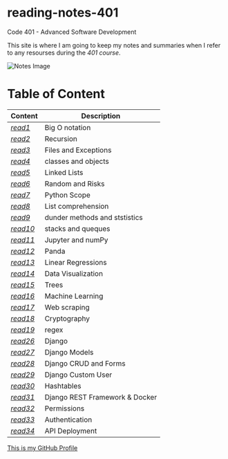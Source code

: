 # reading-notes-401

Code 401 - Advanced Software Development

This site is where I am going to keep my notes and summaries when I refer to any resourses during the *401 course*.

![Notes Image](https://store-images.s-microsoft.com/image/apps.3179.13899725065627034.cde70839-621b-4895-8adf-f523b0117ad5.abc02c28-8d42-4aa4-b4d7-1c63ffe3992e?mode=scale&q=90&h=300&w=300)

# Table of Content

 | Content      | Description
------------      | ------------
*[read1](https://sondos-braim.github.io/reading-notes-401/read01)* | Big O notation
*[read2](https://sondos-braim.github.io/reading-notes-401/read02)* |Recursion
*[read3](https://sondos-braim.github.io/reading-notes-401/read03)* |Files and Exceptions
*[read4](https://sondos-braim.github.io/reading-notes-401/read04)* |classes and objects
*[read5](https://sondos-braim.github.io/reading-notes-401/read05)* | Linked Lists
*[read6](https://sondos-braim.github.io/reading-notes-401/read06)* | Random and Risks
*[read7](https://sondos-braim.github.io/reading-notes-401/read07)* |Python Scope
*[read8](https://sondos-braim.github.io/reading-notes-401/read08)* |List comprehension
*[read9](https://sondos-braim.github.io/reading-notes-401/read09)* | dunder methods and ststistics
*[read10](https://sondos-braim.github.io/reading-notes-401/read10)* | stacks and queques
*[read11](https://sondos-braim.github.io/reading-notes-401/read11)* | Jupyter and numPy
*[read12](https://sondos-braim.github.io/reading-notes-401/read12)* | Panda
*[read13](https://sondos-braim.github.io/reading-notes-401/read13)* | Linear Regressions
*[read14](https://sondos-braim.github.io/reading-notes-401/read14)* | Data Visualization
*[read15](https://sondos-braim.github.io/reading-notes-401/read15)* |Trees
*[read16](https://sondos-braim.github.io/reading-notes-401/read16)* |Machine Learning
*[read17](https://sondos-braim.github.io/reading-notes-401/read17)* |Web scraping
*[read18](https://sondos-braim.github.io/reading-notes-401/read18)* |Cryptography
*[read19](https://sondos-braim.github.io/reading-notes-401/read19)* |regex
*[read26](https://sondos-braim.github.io/reading-notes-401/read26)* |Django
*[read27](https://sondos-braim.github.io/reading-notes-401/read27)* |Django Models
*[read28](https://sondos-braim.github.io/reading-notes-401/read28)* |Django CRUD and Forms
*[read29](https://sondos-braim.github.io/reading-notes-401/read29)* |Django Custom User
*[read30](https://sondos-braim.github.io/reading-notes-401/read30)* |Hashtables
*[read31](https://sondos-braim.github.io/reading-notes-401/read31)* |Django REST Framework & Docker
*[read32](https://sondos-braim.github.io/reading-notes-401/read32)* |Permissions
*[read33](https://sondos-braim.github.io/reading-notes-401/read33)* |Authentication
*[read34](https://sondos-braim.github.io/reading-notes-401/read34)* |API Deployment









[This is my GitHub Profile](https://github.com/Sondos-Braim) 
